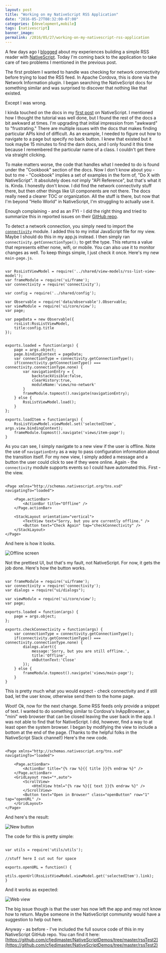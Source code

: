 ```yaml
---
layout: post
title: "Working on my NativeScript RSS Application"
date: "2016-05-27T08:32:00-07:00"
categories: [development,mobile]
tags: [nativescript]
banner_image: 
permalink: /2016/05/27/working-on-my-nativescript-rss-application
---
```


A few days ago I [blogged](https://www.raymondcamden.com/2016/05/23/a-simple-rss-reader-in-nativescript/) about my experiences building a simple RSS reader with [NativeScript](https://www.nativescript.org/). Today I'm coming back to the application to take care of two problems I mentioned in the previous post.

<!--more-->

The first problem I wanted to handle was checking for network connectivity before trying to load the RSS feed. In Apache Cordova, this is done via the Network Information plugin. I began searching the NativeScript docs for something similar and was surprised to discover that nothing like that existed.

Except I was wrong.

I kinda touched on the docs in my [first post](https://www.raymondcamden.com/2016/05/16/thoughts-on-nativescript-20/) on NativeScript. I mentioned how I thought the tutorial was well done, but I found the rest of the docs a bit awkward at times. I'm upgrading that initial impression from "awkward" to "frustrating." There are multiple issues with the docs that makes finding particular APIs kind of difficult. As an example, I needed to figure out how to navigate to a page but specify no back button. I knew that existed but it took maybe 15 minutes to find the darn docs, and I only found it this time because I remembered the particular name of a class. I couldn't get there via straight clicking.

To make matters worse, the code that handles what I needed to do is found under the "Cookbook" section of the docs. Now I don't know about you - but to me - "Cookbook" implies a set of examples in the form of, "Do X with NativeScript". It absolutely does *not* imply "API Reference", but that's what it is. Kinda. I honestly don't know. I did find the network connectivity stuff there, but then other things like UI components are not there. The docs really need a clearer TOC or organization. All the stuff is there, but now that I'm beyond "Hello World" in NativeScript, I'm struggling to actually use it. 

Enough complaining - and as an FYI - I did the right thing and tried to summarize this in reported issues on their [GitHub repo](https://github.com/nativescript/docs). 

To detect a network connection, you simply need to import the <code>[connectivity](http://docs.nativescript.org/cookbook/connectivity)</code> module. I added this to my initial JavaScript file for my view. Maybe I should do this in my app.js instead. I then simply ran `connectivity.getConnectionType();` to get the type. This returns a value that represents either none, wifi, or mobile. You can also use it to monitor changes as well. To keep things simple, I just check it once. Here's my new `main-page.js`.

<pre><code class="language-javascript">
var RssListViewModel = require('../shared/view-models/rss-list-view-model');
var frameModule = require('ui/frame');
var connectivity = require('connectivity');

var config = require('../shared/config');

var Observable = require('data/observable').Observable;
var viewModule = require('ui/core/view');
var page;

var pageData = new Observable({
	rssList:RssListViewModel,
	title:config.title
});


exports.loaded = function(args) {
	page = args.object;
	page.bindingContext = pageData;
	var connectionType = connectivity.getConnectionType();
	if(connectivity.getConnectionType() === connectivity.connectionType.none) {
		var navigationEntry = {
			backstackVisible:false,
			clearHistory:true,
			moduleName:'views/no-network'
		}
		frameModule.topmost().navigate(navigationEntry);
	} else {
		RssListViewModel.load();
	}
};

exports.loadItem = function(args) {
	RssListViewModel.viewModel.set('selectedItem', args.view.bindingContext);
	frameModule.topmost().navigate('views/item-page');
}
</code></pre>

As you can see, I simply navigate to a new view if the user is offline. Note the use of `navigationEnty` as a way to pass configuration information about the transition itself. For my new view, I simply added a message and a button the user could click to see if they were online. Again - the `connectivity` module supports events so I could have automated this. First - the view.

<pre><code class="language-javascript">
&lt;Page xmlns=&quot;http://schemas.nativescript.org/tns.xsd&quot; navigatingTo=&quot;loaded&quot;&gt;

	&lt;Page.actionBar&gt;
		&lt;ActionBar title=&quot;Offline&quot; /&gt;
	&lt;/Page.actionBar&gt;

	&lt;StackLayout orientation=&quot;vertical&quot;&gt;
		&lt;TextView text=&quot;Sorry, but you are currently offline.&quot; /&gt;
		&lt;Button text=&quot;Check Again&quot; tap=&quot;checkConnectivity&quot; /&gt;
	&lt;/StackLayout&gt;
&lt;/Page&gt;
</code></pre>

And here is how it looks.

<img src="https://static.raymondcamden.com/images/2016/05/rss2ns.png" class="imgborder" alt="Offline screen">

Not the prettiest UI, but that's my fault, not NativeScript. For now, it gets the job done. Here's how the button works.

<pre><code class="language-javascript">
var frameModule = require('ui/frame');
var connectivity = require('connectivity');
var dialogs = require("ui/dialogs");

var viewModule = require('ui/core/view');
var page;

exports.loaded = function(args) {
	page = args.object;
};

exports.checkConnectivity = function(args) {
	var connectionType = connectivity.getConnectionType();
	if(connectivity.getConnectionType() === connectivity.connectionType.none) {
		dialogs.alert({
			message:'Sorry, but you are still offline.',
			title:'Offline',
			okButtonText:'Close'
		});
	} else {
		frameModule.topmost().navigate('views/main-page');
	}
}
</code></pre>

This is pretty much what you would expect - check connectivity and if still bad, let the user know, otherwise send them to the home page. 

Woot! Ok, now for the next change. Some RSS feeds only provide a snippet of text. I wanted to do something similar to Cordova's InAppBrowser, a "mini" web browser that can be closed leaving the user back in the app. I was not able to find that for NativeScript. I did, however, find a way to at least open the system browser. I began by modifying the view to include a bottom at the end of the page. (Thanks to the helpful folks in the NativeScript Slack channel!) Here's the new code.

<pre><code class="language-javascript">
&lt;Page xmlns=&quot;http://schemas.nativescript.org/tns.xsd&quot; navigatingTo=&quot;loaded&quot;&gt;

	&lt;Page.actionBar&gt;
		&lt;ActionBar title=&quot;{% raw %}{{ title }}{% endraw %}&quot; /&gt;
	&lt;/Page.actionBar&gt;
	&lt;GridLayout rows=&quot;*,auto&quot;&gt;
		&lt;ScrollView&gt;
			&lt;HtmlView html=&quot;{% raw %}{{ text }}{% endraw %}&quot; /&gt;
		&lt;/ScrollView&gt;
		&lt;Button text=&quot;Open in Browser&quot; class=&quot;openButton&quot; row=&quot;1&quot; tap=&quot;openURL&quot; /&gt;
	&lt;/GridLayout&gt;
&lt;/Page&gt;
</code></pre>

And here's the result:

<img src="https://static.raymondcamden.com/images/2016/05/rss2ns2.png" class="imgborder" alt="New button">

The code for this is pretty simple:

<pre><code class="language-javascript">
var utils = require('utils/utils');

//stuff here I cut out for space

exports.openURL = function() {
	utils.openUrl(RssListViewModel.viewModel.get('selectedItem').link);	
}
</code></pre>

And it works as expected:

<img src="https://static.raymondcamden.com/images/2016/05/rss2ns3.png" class="imgborder" alt="Web view">

The big issue though is that the user has now left the app and may not know how to return. Maybe someone in the NativeScript community would have a suggestion to help out here. 

Anyway - as before - I've included the full source code of this in my NativeScript GitHub repo. You can find it here: [https://github.com/cfjedimaster/NativeScriptDemos/tree/master/rssTest2](https://github.com/cfjedimaster/NativeScriptDemos/tree/master/rssTest2)